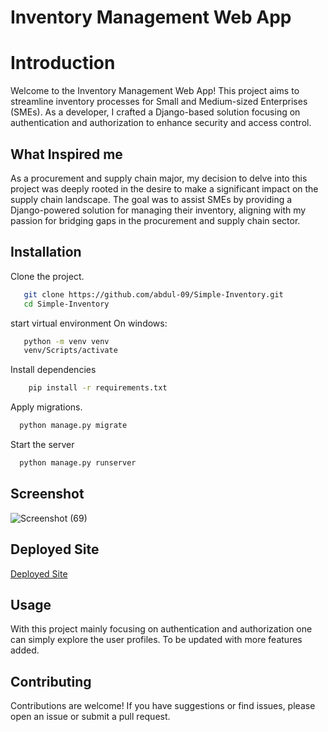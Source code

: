 ﻿
# Inventory Management Web App
# Introduction
Welcome to the Inventory Management Web App! This project aims to streamline inventory processes for Small and Medium-sized Enterprises (SMEs). As a developer, I crafted a Django-based solution focusing on authentication and authorization to enhance security and access control.

##  What Inspired me
As a procurement and supply chain major, my decision to delve into this project was deeply rooted in the desire to make a significant impact on the supply chain landscape. The goal was to assist SMEs by providing a Django-powered solution for managing their inventory, aligning with my passion for bridging gaps in the procurement and supply chain sector.

## Installation

Clone the project.

```bash
   git clone https://github.com/abdul-09/Simple-Inventory.git
   cd Simple-Inventory
```
start virtual environment
On windows:
```bash
   python -m venv venv
   venv/Scripts/activate
```
Install dependencies
```bash
    pip install -r requirements.txt
```
Apply migrations.

```bash
  python manage.py migrate
```
Start the server

```bash
  python manage.py runserver
```
## Screenshot
![Screenshot (69)](https://github.com/abdul-09/Simple-Inventory/assets/114946911/1c3dcbd7-82e2-4a0d-81e8-1c2d421312e1)

## Deployed Site

[Deployed Site](https://web-02.abdulazizhussein.tech)



## Usage

With this project mainly focusing on authentication and authorization one can simply explore the user profiles.
To be updated with more features added.


## Contributing

Contributions are welcome! If you have suggestions or find issues, please open an issue or submit a pull request.


